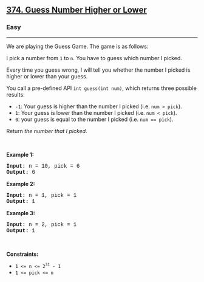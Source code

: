 <h2><a href="https://leetcode.com/problems/guess-number-higher-or-lower/">374. Guess Number Higher or Lower</a></h2><h3>Easy</h3><hr><div><p>We are playing the Guess Game. The game is as follows:</p>

<p>I pick a number from <code style="font-family: monospace, Bangla275, sans-serif;">1</code> to <code style="font-family: monospace, Bangla275, sans-serif;">n</code>. You have to guess which number I picked.</p>

<p>Every time you guess wrong, I will tell you whether the number I picked is higher or lower than your guess.</p>

<p>You call a pre-defined API <code style="font-family: monospace, Bangla275, sans-serif;">int guess(int num)</code>, which returns three possible results:</p>

<ul>
	<li><code style="font-family: monospace, Bangla275, sans-serif;">-1</code>: Your guess is higher than the number I picked (i.e. <code style="font-family: monospace, Bangla275, sans-serif;">num &gt; pick</code>).</li>
	<li><code style="font-family: monospace, Bangla275, sans-serif;">1</code>: Your guess is lower than the number I picked (i.e. <code style="font-family: monospace, Bangla275, sans-serif;">num &lt; pick</code>).</li>
	<li><code style="font-family: monospace, Bangla275, sans-serif;">0</code>: your guess is equal to the number I picked (i.e. <code style="font-family: monospace, Bangla275, sans-serif;">num == pick</code>).</li>
</ul>

<p>Return <em>the number that I picked</em>.</p>

<p>&nbsp;</p>
<p><strong class="example">Example 1:</strong></p>

<pre style="font-family: SFMono-Regular, Consolas, &quot;Liberation Mono&quot;, Menlo, Courier, monospace, Bangla275, sans-serif;"><strong>Input:</strong> n = 10, pick = 6
<strong>Output:</strong> 6
</pre>

<p><strong class="example">Example 2:</strong></p>

<pre style="font-family: SFMono-Regular, Consolas, &quot;Liberation Mono&quot;, Menlo, Courier, monospace, Bangla275, sans-serif;"><strong>Input:</strong> n = 1, pick = 1
<strong>Output:</strong> 1
</pre>

<p><strong class="example">Example 3:</strong></p>

<pre style="font-family: SFMono-Regular, Consolas, &quot;Liberation Mono&quot;, Menlo, Courier, monospace, Bangla275, sans-serif;"><strong>Input:</strong> n = 2, pick = 1
<strong>Output:</strong> 1
</pre>

<p>&nbsp;</p>
<p><strong>Constraints:</strong></p>

<ul>
	<li><code style="font-family: monospace, Bangla275, sans-serif;">1 &lt;= n &lt;= 2<sup>31</sup> - 1</code></li>
	<li><code style="font-family: monospace, Bangla275, sans-serif;">1 &lt;= pick &lt;= n</code></li>
</ul>
</div>